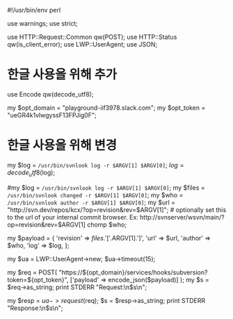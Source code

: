 #!/usr/bin/env perl

use warnings;
use strict;

use HTTP::Request::Common qw(POST);
use HTTP::Status qw(is_client_error);
use LWP::UserAgent;
use JSON;

# 한글 사용을 위해 추가
use Encode qw(decode_utf8);

my $opt_domain = "playground-iif3978.slack.com";
my $opt_token = "ueGR4k1vlwgyssF13FPJig0F";

# 한글 사용을 위해 변경
my $log = `/usr/bin/svnlook log -r $ARGV[1] $ARGV[0]`;
$log = decode_utf8($log);

#my $log = `/usr/bin/svnlook log -r $ARGV[1] $ARGV[0]`;
my $files = `/usr/bin/svnlook changed -r $ARGV[1] $ARGV[0]`;
my $who = `/usr/bin/svnlook author -r $ARGV[1] $ARGV[0]`;
my $url = "http://svn.dev/repos/kcx/?op=revision&rev=$ARGV[1]"; # optionally set this to the url of your internal commit browser. Ex: http://svnserver/wsvn/main/?op=revision&rev=$ARGV[1]
chomp $who;

my $payload = {
        'revision'      => $files.'['.$ARGV[1].']',
        'url'           => $url,
        'author'        => $who,
        'log'           => $log,
};

my $ua = LWP::UserAgent->new;
$ua->timeout(15);

my $req = POST( "https://${opt_domain}/services/hooks/subversion?token=${opt_token}", ['payload' => encode_json($payload)] );
my $s = $req->as_string;
print STDERR "Request:\n$s\n";

my $resp = $ua->request($req);
$s = $resp->as_string;
print STDERR "Response:\n$s\n";